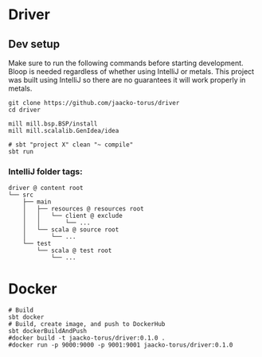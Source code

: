 # Driver

## Dev setup

Make sure to run the following commands before starting development. Bloop is needed regardless of whether using
IntelliJ or metals. This project was built using IntelliJ so there are no guarantees it will work properly in metals.

```shell
git clone https://github.com/jaacko-torus/driver
cd driver
```

```shell
mill mill.bsp.BSP/install
mill mill.scalalib.GenIdea/idea
```

```shell
# sbt "project X" clean "~ compile"
sbt run
```

### IntelliJ folder tags:

```
driver @ content root
└── src
    ├── main
    │   ├── resources @ resources root
    │   │   └── client @ exclude
    │   │       └── ...
    │   └── scala @ source root
    │       └── ...
    └── test
        └── scala @ test root
            └── ...
```

# Docker

```shell
# Build
sbt docker
# Build, create image, and push to DockerHub
sbt dockerBuildAndPush
#docker build -t jaacko-torus/driver:0.1.0 .
#docker run -p 9000:9000 -p 9001:9001 jaacko-torus/driver:0.1.0
```